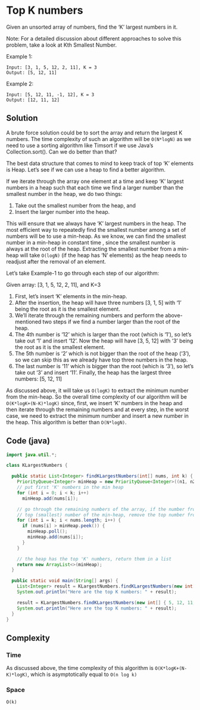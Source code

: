 # Top K numbers
Given an unsorted array of numbers, find the ‘K’ largest numbers in it.

Note: For a detailed discussion about different approaches to solve this problem, take a look at Kth Smallest Number.

Example 1:
```
Input: [3, 1, 5, 12, 2, 11], K = 3
Output: [5, 12, 11]
```
Example 2:
```
Input: [5, 12, 11, -1, 12], K = 3
Output: [12, 11, 12]
```
## Solution
A brute force solution could be to sort the array and return the largest K numbers. The time complexity of such an algorithm will be `O(N*logN)` as we need to use a sorting algorithm like Timsort if we use Java’s Collection.sort(). Can we do better than that?

The best data structure that comes to mind to keep track of top ‘K’ elements is Heap. Let’s see if we can use a heap to find a better algorithm.

If we iterate through the array one element at a time and keep ‘K’ largest numbers in a heap such that each time we find a larger number than the smallest number in the heap, we do two things:

1. Take out the smallest number from the heap, and
2. Insert the larger number into the heap.

This will ensure that we always have ‘K’ largest numbers in the heap. The most efficient way to repeatedly find the smallest number among a set of numbers will be to use a min-heap. As we know, we can find the smallest number in a min-heap in constant time , since the smallest number is always at the root of the heap. Extracting the smallest number from a min-heap will take `O(logN)` (if the heap has ‘N’ elements) as the heap needs to readjust after the removal of an element.

Let’s take Example-1 to go through each step of our algorithm:

Given array: [3, 1, 5, 12, 2, 11], and K=3

1. First, let’s insert ‘K’ elements in the min-heap.
1. After the insertion, the heap will have three numbers [3, 1, 5] with ‘1’ being the root as it is the smallest element.
1. We’ll iterate through the remaining numbers and perform the above-mentioned two steps if we find a number larger than the root of the heap.
1. The 4th number is ‘12’ which is larger than the root (which is ‘1’), so let’s take out ‘1’ and insert ‘12’. Now the heap will have [3, 5, 12] with ‘3’ being the root as it is the smallest element.
1. The 5th number is ‘2’ which is not bigger than the root of the heap (‘3’), so we can skip this as we already have top three numbers in the heap.
1. The last number is ‘11’ which is bigger than the root (which is ‘3’), so let’s take out ‘3’ and insert ‘11’. Finally, the heap has the largest three numbers: [5, 12, 11]

As discussed above, it will take us `O(logK)` to extract the minimum number from the min-heap. So the overall time complexity of our algorithm will be `O(K*logK+(N-K)*logK)` since, first, we insert ‘K’ numbers in the heap and then iterate through the remaining numbers and at every step, in the worst case, we need to extract the minimum number and insert a new number in the heap. This algorithm is better than `O(N*logN)`.
## Code (java)
```java
import java.util.*;

class KLargestNumbers {

  public static List<Integer> findKLargestNumbers(int[] nums, int k) {
    PriorityQueue<Integer> minHeap = new PriorityQueue<Integer>((n1, n2) -> n1 - n2);
    // put first 'K' numbers in the min heap
    for (int i = 0; i < k; i++)
      minHeap.add(nums[i]);

    // go through the remaining numbers of the array, if the number from the array is bigger than the
    // top (smallest) number of the min-heap, remove the top number from heap and add the number from array
    for (int i = k; i < nums.length; i++) {
      if (nums[i] > minHeap.peek()) {
        minHeap.poll();
        minHeap.add(nums[i]);
      }
    }

    // the heap has the top 'K' numbers, return them in a list
    return new ArrayList<>(minHeap);
  }

  public static void main(String[] args) {
    List<Integer> result = KLargestNumbers.findKLargestNumbers(new int[] { 3, 1, 5, 12, 2, 11 }, 3);
    System.out.println("Here are the top K numbers: " + result);

    result = KLargestNumbers.findKLargestNumbers(new int[] { 5, 12, 11, -1, 12 }, 3);
    System.out.println("Here are the top K numbers: " + result);
  }
}
```
## Complexity
### Time
As discussed above, the time complexity of this algorithm is `O(K*logK+(N-K)*logK)`, which is asymptotically equal to `O(n log k)`
### Space
`O(k)`
